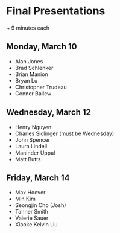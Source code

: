 # Final Presentations

~ 9 minutes each

## Monday, March 10

- Alan Jones
- Brad Schlenker
- Brian Manion
- Bryan Lu
- Christopher Trudeau
- Conner Ballew

## Wednesday, March 12

- Henry Nguyen
- Charles Sidlinger (must be Wednesday)
- John Spencer
- Laura Lindell
- Maninder Uppal
- Matt Butts

## Friday, March 14

- Max Hoover
- Min Kim
- Seongjin Cho (Josh)
- Tanner Smith
- Valerie Sauer
- Xiaoke Kelvin Liu